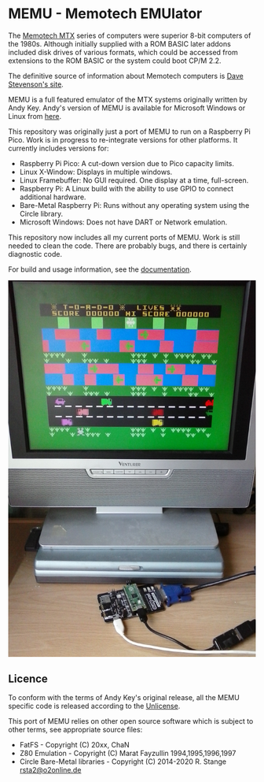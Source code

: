 # MEMU - Memotech EMUlator

The [Memotech MTX](https://en.wikipedia.org/wiki/Memotech_MTX) series of computers were superior
8-bit computers of the 1980s. Although initially supplied with a ROM BASIC later addons included
disk drives of various formats, which could be accessed from extensions to the ROM BASIC or the
system could boot CP/M 2.2.

The definitive source of information about Memotech computers is
[Dave Stevenson's site](http://primrosebank.net/computers/mtx/mtx512.htm).

MEMU is a full featured emulator of the MTX systems originally written by
Andy Key. Andy's version of MEMU is available for Microsoft Windows or Linux from
[here](http://www.nyangau.org/memu/memu.htm).

This repository was originally just a port of MEMU to run on a Raspberry Pi Pico. Work is in
progress to re-integrate versions for other platforms. It currently includes versions for:

* Raspberry Pi Pico: A cut-down version due to Pico capacity limits.
* Linux X-Window: Displays in multiple windows.
* Linux Framebuffer: No GUI required. One display at a time, full-screen.
* Raspberry Pi: A Linux build with the ability to use GPIO to connect additional hardware.
* Bare-Metal Raspberry Pi: Runs without any operating system using the Circle library.
* Microsoft Windows: Does not have DART or Network emulation.

This repository now includes all my current ports of MEMU. Work is still needed to clean the code.
There are probably bugs, and there is certainly diagnostic code.

For build and usage information, see the [documentation](docs/index.html).

![MEMU on a Pico](docs/MEMU_Pico.jpg)

## Licence

To conform with the terms of Andy Key's original release, all the MEMU specific code is
released according to the [Unlicense](https://unlicense.org/).

This port of MEMU relies on other open source software which is subject to other terms,
see appropriate source files:

* FatFS - Copyright (C) 20xx, ChaN
* Z80 Emulation - Copyright (C) Marat Fayzullin 1994,1995,1996,1997
* Circle Bare-Metal libraries - Copyright (C) 2014-2020  R. Stange <rsta2@o2online.de>
